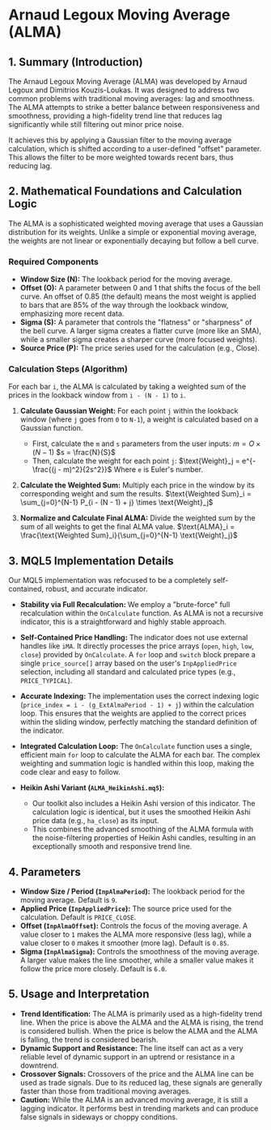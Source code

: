 # Arnaud Legoux Moving Average (ALMA)

## 1. Summary (Introduction)

The Arnaud Legoux Moving Average (ALMA) was developed by Arnaud Legoux and Dimitrios Kouzis-Loukas. It was designed to address two common problems with traditional moving averages: lag and smoothness. The ALMA attempts to strike a better balance between responsiveness and smoothness, providing a high-fidelity trend line that reduces lag significantly while still filtering out minor price noise.

It achieves this by applying a Gaussian filter to the moving average calculation, which is shifted according to a user-defined "offset" parameter. This allows the filter to be more weighted towards recent bars, thus reducing lag.

## 2. Mathematical Foundations and Calculation Logic

The ALMA is a sophisticated weighted moving average that uses a Gaussian distribution for its weights. Unlike a simple or exponential moving average, the weights are not linear or exponentially decaying but follow a bell curve.

### Required Components

- **Window Size (N):** The lookback period for the moving average.
- **Offset (O):** A parameter between 0 and 1 that shifts the focus of the bell curve. An offset of 0.85 (the default) means the most weight is applied to bars that are 85% of the way through the lookback window, emphasizing more recent data.
- **Sigma (S):** A parameter that controls the "flatness" or "sharpness" of the bell curve. A larger sigma creates a flatter curve (more like an SMA), while a smaller sigma creates a sharper curve (more focused weights).
- **Source Price (P):** The price series used for the calculation (e.g., Close).

### Calculation Steps (Algorithm)

For each bar `i`, the ALMA is calculated by taking a weighted sum of the prices in the lookback window from `i - (N - 1)` to `i`.

1. **Calculate Gaussian Weight:** For each point `j` within the lookback window (where `j` goes from `0` to `N-1`), a weight is calculated based on a Gaussian function.

   - First, calculate the `m` and `s` parameters from the user inputs:
     $m = O \times (N - 1)$
     $s = \frac{N}{S}$
   - Then, calculate the weight for each point `j`:
     $\text{Weight}_j = e^{-\frac{(j - m)^2}{2s^2}}$
     Where `e` is Euler's number.

2. **Calculate the Weighted Sum:** Multiply each price in the window by its corresponding weight and sum the results.
   $\text{Weighted Sum}_i = \sum_{j=0}^{N-1} P_{i - (N - 1) + j} \times \text{Weight}_j$

3. **Normalize and Calculate Final ALMA:** Divide the weighted sum by the sum of all weights to get the final ALMA value.
   $\text{ALMA}_i = \frac{\text{Weighted Sum}_i}{\sum_{j=0}^{N-1} \text{Weight}_j}$

## 3. MQL5 Implementation Details

Our MQL5 implementation was refocused to be a completely self-contained, robust, and accurate indicator.

- **Stability via Full Recalculation:** We employ a "brute-force" full recalculation within the `OnCalculate` function. As ALMA is not a recursive indicator, this is a straightforward and highly stable approach.

- **Self-Contained Price Handling:** The indicator does not use external handles like `iMA`. It directly processes the price arrays (`open`, `high`, `low`, `close`) provided by `OnCalculate`. A `for` loop and `switch` block prepare a single `price_source[]` array based on the user's `InpAppliedPrice` selection, including all standard and calculated price types (e.g., `PRICE_TYPICAL`).

- **Accurate Indexing:** The implementation uses the correct indexing logic (`price_index = i - (g_ExtAlmaPeriod - 1) + j`) within the calculation loop. This ensures that the weights are applied to the correct prices within the sliding window, perfectly matching the standard definition of the indicator.

- **Integrated Calculation Loop:** The `OnCalculate` function uses a single, efficient main `for` loop to calculate the ALMA for each bar. The complex weighting and summation logic is handled within this loop, making the code clear and easy to follow.

- **Heikin Ashi Variant (`ALMA_HeikinAshi.mq5`):**
  - Our toolkit also includes a Heikin Ashi version of this indicator. The calculation logic is identical, but it uses the smoothed Heikin Ashi price data (e.g., `ha_close`) as its input.
  - This combines the advanced smoothing of the ALMA formula with the noise-filtering properties of Heikin Ashi candles, resulting in an exceptionally smooth and responsive trend line.

## 4. Parameters

- **Window Size / Period (`InpAlmaPeriod`):** The lookback period for the moving average. Default is `9`.
- **Applied Price (`InpAppliedPrice`):** The source price used for the calculation. Default is `PRICE_CLOSE`.
- **Offset (`InpAlmaOffset`):** Controls the focus of the moving average. A value closer to `1` makes the ALMA more responsive (less lag), while a value closer to `0` makes it smoother (more lag). Default is `0.85`.
- **Sigma (`InpAlmaSigma`):** Controls the smoothness of the moving average. A larger value makes the line smoother, while a smaller value makes it follow the price more closely. Default is `6.0`.

## 5. Usage and Interpretation

- **Trend Identification:** The ALMA is primarily used as a high-fidelity trend line. When the price is above the ALMA and the ALMA is rising, the trend is considered bullish. When the price is below the ALMA and the ALMA is falling, the trend is considered bearish.
- **Dynamic Support and Resistance:** The line itself can act as a very reliable level of dynamic support in an uptrend or resistance in a downtrend.
- **Crossover Signals:** Crossovers of the price and the ALMA line can be used as trade signals. Due to its reduced lag, these signals are generally faster than those from traditional moving averages.
- **Caution:** While the ALMA is an advanced moving average, it is still a lagging indicator. It performs best in trending markets and can produce false signals in sideways or choppy conditions.
